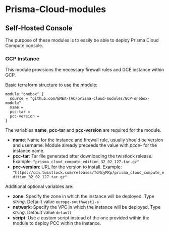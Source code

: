 # Prisma-Cloud-modules

## Self-Hosted Console

The purpose of these modules is to easily be able to deploy Prisma Cloud Compute console.

### GCP Instance

This module provisions the necessary firewall rules and GCE instance within GCP.

Basic terraform structure to use the module:

```
module "onebox" {
  source = "github.com/EMEA-TAC/prisma-cloud-modules/GCP-onebox-module"
  name = 
  pcc-tar = 
  pcc-version = 
}
```
The variables **name**, **pcc-tar** and **pcc-version** are required for the module.

- **name**: Name for the instance and firewall rule, usually should be version and username. Module already preceeds the value with *pcce-* for the instance name. 
- **pcc-tar**: Tar file generated after downloading the twistlock release. Example: `"prisma_cloud_compute_edition_32_02_127.tar.gz"`
- **pcc-version**: URL for the version to install. Example: `"https://cdn.twistlock.com/releases/TdNcyMXp/prisma_cloud_compute_edition_32_02_127.tar.gz"`

Additional optional variables are:

- **zone**: Specify the zone in which the instance will be deployed. Type *string*. Default value `europe-southwest1-a`
- **network**: Specify the VPC in which the instance will be deployed. Type *string*. Default value `default`
- **script**: Use a custom script instead of the one provided within the module to deploy PCC within the instance.
